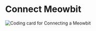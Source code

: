 # Connect Meowbit

![Coding card for Connecting a Meowbit](/static/coding-cards/connect-meowbit.jpg)